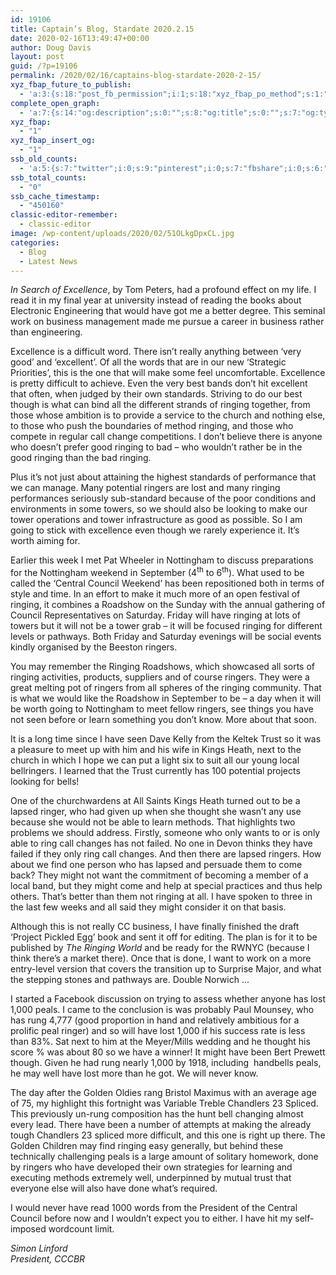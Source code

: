 ```yaml
---
id: 19106
title: Captain’s Blog, Stardate 2020.2.15
date: 2020-02-16T13:49:47+00:00
author: Doug Davis
layout: post
guid: /?p=19106
permalink: /2020/02/16/captains-blog-stardate-2020-2-15/
xyz_fbap_future_to_publish:
  - 'a:3:{s:18:"post_fb_permission";i:1;s:18:"xyz_fbap_po_method";s:1:"2";s:16:"xyz_fbap_message";s:62:"News item added to the CCCBR website: {POST_TITLE} {PERMALINK}";}'
complete_open_graph:
  - 'a:7:{s:14:"og:description";s:0:"";s:8:"og:title";s:0:"";s:7:"og:type";s:0:"";s:12:"twitter:card";s:7:"summary";s:15:"twitter:creator";s:0:"";s:19:"twitter:description";s:0:"";s:8:"og:image";s:5:"19108";}'
xyz_fbap:
  - "1"
xyz_fbap_insert_og:
  - "1"
ssb_old_counts:
  - 'a:5:{s:7:"twitter";i:0;s:9:"pinterest";i:0;s:7:"fbshare";i:0;s:6:"reddit";i:0;s:6:"tumblr";N;}'
ssb_total_counts:
  - "0"
ssb_cache_timestamp:
  - "450160"
classic-editor-remember:
  - classic-editor
image: /wp-content/uploads/2020/02/51OLkgDpxCL.jpg
categories:
  - Blog
  - Latest News
---
```

_In Search of Excellence_, by Tom Peters, had a profound effect on my life. I read it in my final year at university instead of reading the books about Electronic Engineering that would have got me a better degree. This seminal work on business management made me pursue a career in business rather than engineering.

Excellence is a difficult word. There isn’t really anything between ‘very good’ and ‘excellent’. Of all the words that are in our new ‘Strategic Priorities’, this is the one that will make some feel uncomfortable. Excellence is pretty difficult to achieve. Even the very best bands don’t hit excellent that often, when judged by their own standards. Striving to do our best though is what can bind all the different strands of ringing together, from those whose ambition is to provide a service to the church and nothing else, to those who push the boundaries of method ringing, and those who compete in regular call change competitions. I don’t believe there is anyone who doesn’t prefer good ringing to bad – who wouldn’t rather be in the good ringing than the bad ringing.

Plus it’s not just about attaining the highest standards of performance that we can manage. Many potential ringers are lost and many ringing performances seriously sub-standard because of the poor conditions and environments in some towers, so we should also be looking to make our tower operations and tower infrastructure as good as possible. So I am going to stick with excellence even though we rarely experience it. It’s worth aiming for.

Earlier this week I met Pat Wheeler in Nottingham to discuss preparations for the Nottingham weekend in September (4<sup>th</sup> to 6<sup>th</sup>). What used to be called the ‘Central Council Weekend’ has been repositioned both in terms of style and time. In an effort to make it much more of an open festival of ringing, it combines a Roadshow on the Sunday with the annual gathering of Council Representatives on Saturday. Friday will have ringing at lots of towers but it will not be a tower grab – it will be focused ringing for different levels or pathways. Both Friday and Saturday evenings will be social events kindly organised by the Beeston ringers.

You may remember the Ringing Roadshows, which showcased all sorts of ringing activities, products, suppliers and of course ringers. They were a great melting pot of ringers from all spheres of the ringing community. That is what we would like the Roadshow in September to be – a day when it will be worth going to Nottingham to meet fellow ringers, see things you have not seen before or learn something you don’t know. More about that soon.

It is a long time since I have seen Dave Kelly from the Keltek Trust so it was a pleasure to meet up with him and his wife in Kings Heath, next to the church in which I hope we can put a light six to suit all our young local bellringers. I learned that the Trust currently has 100 potential projects looking for bells!

One of the churchwardens at All Saints Kings Heath turned out to be a lapsed ringer, who had given up when she thought she wasn’t any use because she would not be able to learn methods. That highlights two problems we should address. Firstly, someone who only wants to or is only able to ring call changes has not failed. No one in Devon thinks they have failed if they only ring call changes. And then there are lapsed ringers. How about we find one person who has lapsed and persuade them to come back? They might not want the commitment of becoming a member of a local band, but they might come and help at special practices and thus help others. That’s better than them not ringing at all. I have spoken to three in the last few weeks and all said they might consider it on that basis.

Although this is not really CC business, I have finally finished the draft ‘Project Pickled Egg’ book and sent it off for editing. The plan is for it to be published by _The Ringing World_ and be ready for the RWNYC (because I think there’s a market there). Once that is done, I want to work on a more entry-level version that covers the transition up to Surprise Major, and what the stepping stones and pathways are. Double Norwich …

I started a Facebook discussion on trying to assess whether anyone has lost 1,000 peals. I came to the conclusion is was probably Paul Mounsey, who has rung 4,777 (good proportion in hand and relatively ambitious for a prolific peal ringer) and so will have lost 1,000 if his success rate is less than 83%. Sat next to him at the Meyer/Mills wedding and he thought his score % was about 80 so we have a winner! It might have been Bert Prewett though. Given he had rung nearly 1,000 by 1918, including  handbells peals, he may well have lost more than he got. We will never know.

The day after the Golden Oldies rang Bristol Maximus with an average age of 75, my highlight this fortnight was Variable Treble Chandlers 23 Spliced. This previously un-rung composition has the hunt bell changing almost every lead. There have been a number of attempts at making the already tough Chandlers 23 spliced more difficult, and this one is right up there. The Golden Children may find ringing easy generally, but behind these technically challenging peals is a large amount of solitary homework, done by ringers who have developed their own strategies for learning and executing methods extremely well, underpinned by mutual trust that everyone else will also have done what’s required.

I would never have read 1000 words from the President of the Central Council before now and I wouldn’t expect you to either. I have hit my self-imposed wordcount limit.

_Simon Linford_  
_President, CCCBR_
